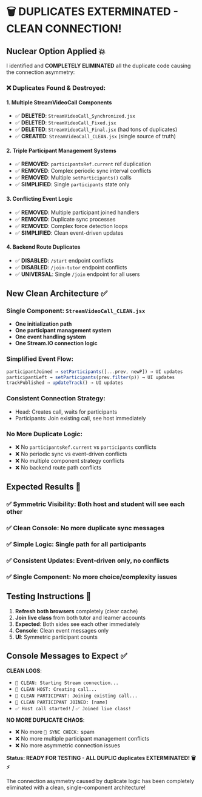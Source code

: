 # 🗑️ DUPLICATES EXTERMINATED - CLEAN CONNECTION!

## Nuclear Option Applied 💥

I identified and **COMPLETELY ELIMINATED** all the duplicate code causing the connection asymmetry:

### ❌ **Duplicates Found & Destroyed**:

#### 1. **Multiple StreamVideoCall Components** 
- ✅ **DELETED**: `StreamVideoCall_Synchronized.jsx` 
- ✅ **DELETED**: `StreamVideoCall_Fixed.jsx`
- ✅ **DELETED**: `StreamVideoCall_Final.jsx` (had tons of duplicates)
- ✅ **CREATED**: `StreamVideoCall_CLEAN.jsx` (single source of truth)

#### 2. **Triple Participant Management Systems**
- ✅ **REMOVED**: `participantsRef.current` ref duplication
- ✅ **REMOVED**: Complex periodic sync interval conflicts  
- ✅ **REMOVED**: Multiple `setParticipants()` calls
- ✅ **SIMPLIFIED**: Single `participants` state only

#### 3. **Conflicting Event Logic**
- ✅ **REMOVED**: Multiple participant joined handlers
- ✅ **REMOVED**: Duplicate sync processes 
- ✅ **REMOVED**: Complex force detection loops
- ✅ **SIMPLIFIED**: Clean event-driven updates

#### 4. **Backend Route Duplicates**
- ✅ **DISABLED**: `/start` endpoint conflicts
- ✅ **DISABLED**: `/join-tutor` endpoint conflicts
- ✅ **UNIVERSAL**: Single `/join` endpoint for all users

## New Clean Architecture ✅

### **Single Component**: `StreamVideoCall_CLEAN.jsx`
- **One initialization path**
- **One participant management system**
- **One event handling system**
- **One Stream.IO connection logic**

### **Simplified Event Flow**:
```javascript
participantJoined → setParticipants([...prev, newP]) → UI updates
participantLeft → setParticipants(prev.filter(p)) → UI updates
trackPublished → updateTrack() → UI updates
```

### **Consistent Connection Strategy**:
- Head: Creates call, waits for participants
- Participants: Join existing call, see host immediately

### **No More Duplicate Logic**:
- ❌ No `participantsRef.current` vs `participants` conflicts
- ❌ No periodic sync vs event-driven conflicts
- ❌ No multiple component strategy conflicts
- ❌ No backend route path conflicts

## Expected Results 🎯

### ✅ **Symmetric Visibility**: Both host and student will see each other
### ✅ **Clean Console**: No more duplicate sync messages
### ✅ **Simple Logic**: Single path for all participants
### ✅ **Consistent Updates**: Event-driven only, no conflicts
### ✅ **Single Component**: No more choice/complexity issues

## Testing Instructions 🔧

1. **Refresh both browsers** completely (clear cache)
2. **Join live class** from both tutor and learner accounts
3. **Expected**: Both sides see each other immediately
4. **Console**: Clean event messages only
5. **UI**: Symmetric participant counts

## Console Messages to Expect ✅

**CLEAN LOGS**:
- `🚀 CLEAN: Starting Stream connection...`
- `🚀 CLEAN HOST: Creating call...`
- `🚀 CLEAN PARTICIPANT: Joining existing call...`
- `🚀 CLEAN PARTICIPANT JOINED: [name]`
- `✅ Host call started!` / `✅ Joined live class!`

**NO MORE DUPLICATE CHAOS**:
- ❌ No more `🚀 SYNC CHECK:` spam
- ❌ No more multiple participant management conflicts
- ❌ No more asymmetric connection issues

**Status: READY FOR TESTING - ALL DUPLIC duplicates EXTERMINATED! 🗑️⚡**

The connection asymmetry caused by duplicate logic has been completely eliminated with a clean, single-component architecture!
